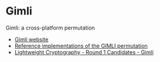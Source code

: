 # Gimli

Gimli: a cross-platform permutation

* [Gimli website](https://gimli.cr.yp.to/index.html)
* [Reference implementations of the GIMLI permutation](https://github.com/jedisct1/gimli)
* [Lightweight Cryptography - Round 1 Candidates - Gimli](https://csrc.nist.gov/projects/lightweight-cryptography/round-1-candidates)
